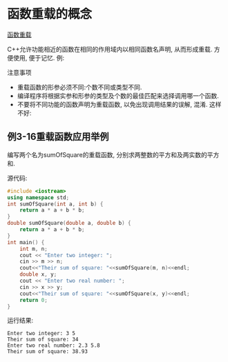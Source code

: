 # 函数重载的概念

[函数重载](https://www.xuetangx.com/learn/THU08091000247/THU08091000247/10322314/video/17397882)

C++允许功能相近的函数在相同的作用域内以相同函数名声明, 从而形成重载.
方便使用, 便于记忆. 例:

注意事项

+ 重载函数的形参必须不同:个数不同或类型不同.
+ 编译程序将根据实参和形参的类型及个数的最佳匹配来选择调用哪一个函数.
+ 不要将不同功能的函数声明为重载函数, 以免出现调用结果的误解, 混淆. 这样不好:

## 例3-16重载函数应用举例

编写两个名为sumOfSquare的重载函数, 分别求两整数的平方和及两实数的平方和.

源代码:

```cpp
#include <iostream>
using namespace std;
int sumOfSquare(int a, int b) {
    return a * a + b * b;
}
double sumOfSquare(double a, double b) {
    return a * a + b * b;
}
int main() {
    int m, n;
    cout << "Enter two integer: ";
    cin >> m >> n;
    cout<<"Their sum of square: "<<sumOfSquare(m, n)<<endl;
    double x, y;
    cout << "Enter two real number: ";
    cin >> x >> y;
    cout<<"Their sum of square: "<<sumOfSquare(x, y)<<endl;
    return 0;
}
```

运行结果:

```log
Enter two integer: 3 5
Their sum of square: 34
Enter two real number: 2.3 5.8
Their sum of square: 38.93
```
